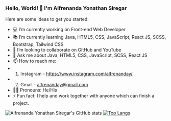 ### Hello, World! 👋 I'm Alfrenanda Yonathan Siregar

Here are some ideas to get you started:
- 💻 I’m currently working on Front-end Web Developer
- 📚 I’m currently learning Java, HTML5, CSS, JavaScript, React JS, SCSS, Bootstrap, Tailwind CSS
- 👯 I’m looking to collaborate on GitHub and YouTube
- 💬 Ask me about Java, HTML5, CSS, JavaScript, SCSS, React JS
- 📫 How to reach me: 
- 1. Instagram - https://www.instagram.com/alfrenanday/
- 2. Gmail - alfrenanday@gmail.com
- 👱‍♂️ Pronouns: He/His
- ⚡ Fun fact: I help and work together with anyone which can finish a project.

![Alfrenanda Yonathan Siregar's GitHub stats](https://github-readme-stats.vercel.app/api?username=yonathansiregar&show_icons=true&theme=synthwave)
[![Top Langs](https://github-readme-stats.vercel.app/api/top-langs/?username=yonathansiregar&langs_count=4)](https://github.com/yonathansiregar/github-readme-stats)


